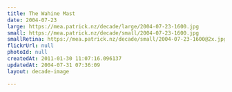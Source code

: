 ```yaml
---
title: The Wahine Mast
date: 2004-07-23
large: https://mea.patrick.nz/decade/large/2004-07-23-1600.jpg
small: https://mea.patrick.nz/decade/small/2004-07-23-1600.jpg
smallRetina: https://mea.patrick.nz/decade/small/2004-07-23-1600@2x.jpg
flickrUrl: null
photoId: null
createdAt: 2011-01-30 11:07:16.096137
updatedAt: 2004-07-31 07:36:09
layout: decade-image

---
```


